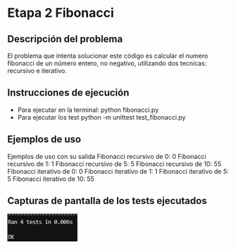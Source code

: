 # Etapa 2 Fibonacci
## Descripción del problema
El problema que intenta solucionar este código es calcular el numero fibonacci de un número entero, no negativo, utilizando dos tecnicas: recursivo e iterativo.

## Instrucciones de ejecución
- Para ejecutar en la terminal: python fibonacci.py
- Para ejecutar los test python -m unittest test_fibonacci.py

## Ejemplos de uso
Ejemplos de uso con su salida 
Fibonacci recursivo de 0: 0
Fibonacci recursivo de 1: 1
Fibonacci recursivo de 5: 5
Fibonacci recursivo de 10: 55
Fibonacci iterativo de 0: 0
Fibonacci iterativo de 1: 1
Fibonacci iterativo de 5: 5
Fibonacci iterativo de 10: 55

## Capturas de pantalla de los tests ejecutados
![alt text](image.png)